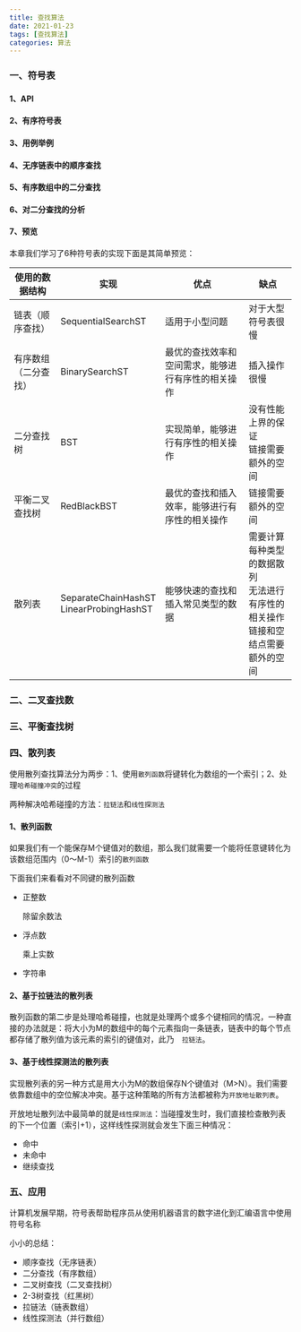 ```yaml
---
title: 查找算法
date: 2021-01-23
tags: [查找算法]
categories: 算法
---
```


### 一、符号表

#### 1、API

#### 2、有序符号表

#### 3、用例举例

#### 4、无序链表中的顺序查找

#### 5、有序数组中的二分查找

#### 6、对二分查找的分析

#### 7、预览

本章我们学习了6种符号表的实现下面是其简单预览：

| 使用的数据结构       | 实现                                        | 优点                                               | 缺点                                                         |
| -------------------- | ------------------------------------------- | -------------------------------------------------- | ------------------------------------------------------------ |
| 链表（顺序查找）     | SequentialSearchST                          | 适用于小型问题                                     | 对于大型符号表很慢                                           |
| 有序数组（二分查找） | BinarySearchST                              | 最优的查找效率和空间需求，能够进行有序性的相关操作 | 插入操作很慢                                                 |
| 二分查找树           | BST                                         | 实现简单，能够进行有序性的相关操作                 | 没有性能上界的保证<br/>链接需要额外的空间                    |
| 平衡二叉查找树       | RedBlackBST                                 | 最优的查找和插入效率，能够进行有序性的相关操作     | 链接需要额外的空间                                           |
| 散列表               | SeparateChainHashST<br/>LinearProbingHashST | 能够快速的查找和插入常见类型的数据                 | 需要计算每种类型的数据散列<br>无法进行有序性的相关操作<br>链接和空结点需要额外的空间 |



### 二、二叉查找数



### 三、平衡查找树



### 四、散列表

使用散列查找算法分为两步：1、使用`散列函数`将键转化为数组的一个索引；2、处理`哈希碰撞冲突`的过程

两种解决哈希碰撞的方法：`拉链法`和`线性探测法`

#### 1、散列函数

如果我们有一个能保存M个键值对的数组，那么我们就需要一个能将任意键转化为该数组范围内（0～M-1）索引的`散列函数`

下面我们来看看对不同键的散列函数

- 正整数

  除留余数法

- 浮点数

  乘上实数

- 字符串



#### 2、基于拉链法的散列表

散列函数的第二步是处理哈希碰撞，也就是处理两个或多个键相同的情况，一种直接的办法就是：将大小为M的数组中的每个元素指向一条链表，链表中的每个节点都存储了散列值为该元素的索引的键值对，此乃`	拉链法`。



#### 3、基于线性探测法的散列表

实现散列表的另一种方式是用大小为M的数组保存N个键值对（M>N）。我们需要依靠数组中的空位解决冲突。基于这种策略的所有方法都被称为`开放地址散列表`。

开放地址散列法中最简单的就是`线性探测法`：当碰撞发生时，我们直接检查散列表的下一个位置（索引+1），这样线性探测就会发生下面三种情况：

- 命中
- 未命中
- 继续查找



### 五、应用

计算机发展早期，符号表帮助程序员从使用机器语言的数字进化到汇编语言中使用符号名称

小小的总结：

- 顺序查找（无序链表）
- 二分查找（有序数组）
- 二叉树查找（二叉查找树）
- 2-3树查找（红黑树）
- 拉链法（链表数组）
- 线性探测法（并行数组）
